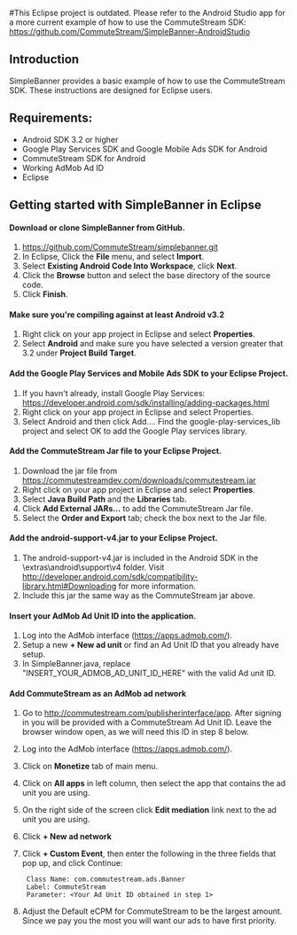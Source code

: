 #This Eclipse project is outdated. Please refer to the Android Studio app for a more current example of how to use the CommuteStream SDK: https://github.com/CommuteStream/SimpleBanner-AndroidStudio

## Introduction
SimpleBanner provides a basic example of how to use the CommuteStream SDK. These instructions are designed for Eclipse users.

## Requirements:
- Android SDK 3.2 or higher
- Google Play Services SDK and Google Mobile Ads SDK for Android
- CommuteStream SDK for Android
- Working AdMob Ad ID
- Eclipse 

## Getting started with SimpleBanner in Eclipse

#### Download or clone SimpleBanner from GitHub.
1. https://github.com/CommuteStream/simplebanner.git
2. In Eclipse, Click the **File** menu, and select **Import**.
3. Select **Existing Android Code Into Workspace**, click **Next**.
4. Click the **Browse** button and select the base directory of the source code. 
5. Click **Finish**.

#### Make sure you're compiling against at least Android v3.2 
1. Right click on your app project in Eclipse and select **Properties**.
2. Select **Android** and make sure you have selected a version greater that 3.2 under **Project Build Target**. 

#### Add the Google Play Services and Mobile Ads SDK to your Eclipse Project.
1. If you havn't already, install Google Play Services: https://developer.android.com/sdk/installing/adding-packages.html
2. Right click on your app project in Eclipse and select Properties.
3. Select Android and then click Add.... Find the google-play-services_lib project and select OK to add the Google Play services library.

#### Add the CommuteStream Jar file to your Eclipse Project.
1. Download the jar file from https://commutestreamdev.com/downloads/commutestream.jar
2. Right click on your app project in Eclipse and select **Properties**.
3. Select **Java Build Path** and the **Libraries** tab. 
4. Click **Add External JARs...** to add the CommuteStream Jar file.
5. Select the **Order and Export** tab; check the box next to the Jar file.

#### Add the android-support-v4.jar to your Eclipse Project.
1. The android-support-v4.jar is included in the Android SDK in the \extras\android\support\v4 folder. Visit http://developer.android.com/sdk/compatibility-library.html#Downloading for more information.
2. Include this jar the same way as the CommuteStream jar above.

#### Insert your AdMob Ad Unit ID into the application.
1. Log into the AdMob interface (https://apps.admob.com/).
2. Setup a new **+ New ad unit** or find an Ad Unit ID that you already have setup.
3. In SimpleBanner.java, replace "INSERT_YOUR_ADMOB_AD_UNIT_ID_HERE" with the valid Ad unit ID.

#### Add CommuteStream as an AdMob ad network
1. Go to http://commutestream.com/publisherinterface/app. After signing in you will be provided with a CommuteStream Ad Unit ID. Leave the browser window open, as we will need this ID in step 8 below.
2. Log into the AdMob interface (https://apps.admob.com/).
3. Click on **Monetize** tab of main menu. 
4. Click on **All apps** in left column, then select the app that contains the ad unit you are using.
5. On the right side of the screen click **Edit mediation** link next to the ad unit you are using.
6. Click **+ New ad network**
7. Click **+ Custom Event**, then enter the following in the three fields that pop up, and click Continue:

        Class Name: com.commutestream.ads.Banner
        Label: CommuteStream
        Parameter: <Your Ad Unit ID obtained in step 1>
        
8. Adjust the Default eCPM for CommuteStream to be the largest amount. Since we pay you the most you will want our ads to have first priority.


